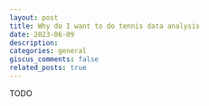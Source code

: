 ```yaml
---
layout: post
title: Why do I want to do tennis data analysis
date: 2023-06-09
description: 
categories: general
giscus_comments: false
related_posts: true
---
```


TODO

